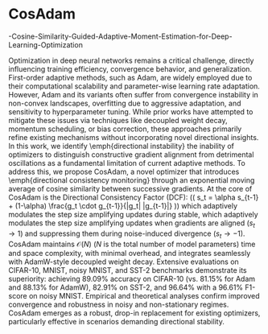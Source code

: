 # CosAdam

-Cosine-Similarity-Guided-Adaptive-Moment-Estimation-for-Deep-Learning-Optimization

Optimization in deep neural networks remains a critical challenge, directly influencing training efficiency, convergence behavior, and generalization. First-order adaptive methods, such as Adam, are widely employed due to their computational scalability and parameter-wise learning rate adaptation. However, Adam and its variants often suffer from convergence instability in non-convex landscapes, overfitting due to aggressive adaptation, and sensitivity to hyperparameter tuning. While prior works have attempted to mitigate these issues via techniques like decoupled weight decay, momentum scheduling, or bias correction, these approaches primarily refine existing mechanisms without incorporating novel directional insights. In this work, we identify \emph{directional instability} the inability of optimizers to distinguish constructive gradient alignment from detrimental oscillations as a fundamental limitation of current adaptive methods. To address this, we propose CosAdam, a novel optimizer that introduces \emph{directional consistency monitoring} through an exponential moving average of cosine similarity between successive gradients.  At the core of CosAdam is the Directional Consistency Factor (DCF): (\( s_t = \alpha s_{t-1} + (1-\alpha) \frac{g_t \cdot g_{t-1}}{\|g_t\| \|g_{t-1}\|} \))  which adaptively modulates the step size amplifying updates during stable,  which adaptively modulates the step size amplifying updates when gradients are aligned ($s_t \rightarrow 1$) and suppressing them during noise-induced divergence ($s_t \rightarrow -1$). CosAdam maintains $\mathcal{O}(N)$ ($N$ is the total number of model parameters) time and space complexity, with minimal overhead, and integrates seamlessly with AdamW-style decoupled weight decay. Extensive evaluations on CIFAR-10, MNIST, noisy MNIST, and SST-2 benchmarks demonstrate its superiority: achieving 89.09\% accuracy on CIFAR-10 (vs. 81.15\% for Adam and 88.13\% for AdamW), 82.91\% on SST-2, and 96.64\% with a 96.61\% F1-score on noisy MNIST. Empirical and theoretical analyses confirm improved convergence and robustness in noisy and non-stationary regimes. CosAdam emerges as a robust, drop-in replacement for existing optimizers, particularly effective in scenarios demanding directional stability.
